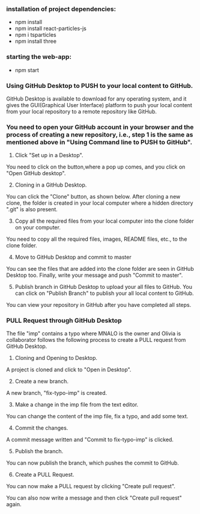 ### installation of project dependencies:
- npm install
- npm install react-particles-js
- npm i tsparticles
- npm install three

### starting the web-app:
- npm start


### Using GitHub Desktop to PUSH to your local content to GitHub.
GitHub Desktop is available to download for any operating system, and it gives the GUI(Graphical User Interface) platform to push your local content from your local repository to a remote repository like GitHub.

### You need to open your GitHub account in your browser and the process of creating a new repository, i.e., step 1 is the same as mentioned above in "Using Command line to PUSH to GitHub".

1. Click "Set up in a Desktop".

You need to click on the button,where a pop up comes, and you click on "Open GitHub desktop".

2. Cloning in a GitHub Desktop.

You can click the "Clone" button, as shown below.
After cloning a new clone, the folder is created in your local computer where a hidden directory ".git" is also present.

3. Copy all the required files from your local computer into the clone folder on your computer.

You need to copy all the required files, images, README files, etc., to the clone folder.

4. Move to GitHub Desktop and commit to master

You can see the files that are added into the clone folder are seen in GitHub Desktop too. Finally, write your message and push "Commit to master".

5. Publish branch in GitHub Desktop to upload your all files to GitHub.
You can click on "Publish Branch" to publish your all local content to GitHub.

You can view your repository in GitHub after you have completed all steps.


### PULL Request through GitHub Desktop
The file "imp" contains a typo where MNALO is the owner and Olivia is collaborator follows the following process to create a PULL request from GitHub Desktop.

1. Cloning and Opening to Desktop.

A project is cloned and click to "Open in Desktop".

2. Create a new branch.

A new branch, "fix-typo-imp" is created.

3. Make a change in the imp file from the text editor.

You can change the content of the imp file, fix a typo, and add some text.

4. Commit the changes.

A commit message written and "Commit to fix-typo-imp" is clicked.

5. Publish the branch.

You can now publish the branch, which pushes the commit to GitHub.

6. Create a PULL Request.

You can now make a PULL request by clicking "Create pull request".

You can also now write a message and then click "Create pull request" again.
